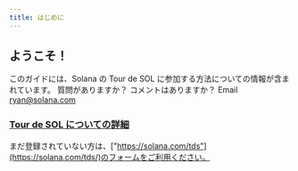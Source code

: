 ```yaml
---
title: はじめに
---
```


## ようこそ！

このガイドには、Solana の Tour de SOL に参加する方法についての情報が含まれています。 質問がありますか？ コメントはありますか？ Email ryan@solana.com

### [Tour de SOL についての詳細](https://solana.com/tds/)

まだ登録されていない方は、["https://solana.com/tds"](https://solana.com/tds/)のフォームをご利用ください。
